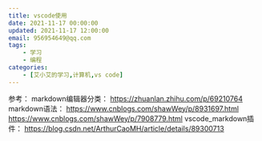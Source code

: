 ```yaml
---
title: vscode使用
date: 2021-11-17 00:00:00
updated: 2021-11-17 12:00:00
email: 956954649@qq.com
tags:
    - 学习
    - 编程
categories:
    - [艾小艾的学习,计算机,vs code]
---
```


参考：
markdown编辑器分类：
<https://zhuanlan.zhihu.com/p/69210764>
markdown语法：
<https://www.cnblogs.com/shawWey/p/8931697.html>
<https://www.cnblogs.com/shawWey/p/7908779.html>
vscode_markdown插件：
<https://blog.csdn.net/ArthurCaoMH/article/details/89300713>